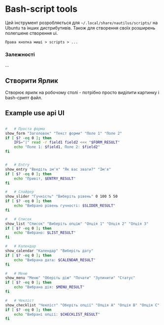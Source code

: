 # Bash-script tools

Цей інструмент розробляється для `~/.local/share/nautilus/scripts/` на Ubuntu та інших дистрибутивів. Також для створення своїх розширень полегшене створення ui.

```text
Права кнопка миші > scripts > ...
```


### Залежності 
...


## Створити Ярлик
Створює ярилк на робочому столі - потрібно просто виділити картинку і bash-срипт файл. 





## Example use api UI

```bash

#   # Проста форма
show_form "Заголовок" "Текст форми" "Поле 1" "Поле 2"
if [ $? -eq 0 ]; then
    IFS="|" read -r field1 field2 <<< "$FORM_RESULT"
    echo "Поле 1: $field1, Поле 2: $field2"
fi


#   # Entry
show_entry "Введіть ім'я" "Як вас звати?" "Ім'я"
if [ $? -eq 0 ]; then
    echo "Привіт, $ENTRY_RESULT"
fi  

#   # Слайдер
show_slider "Гучність" "Виберіть рівень" 0 100 5 50
if [ $? -eq 0 ]; then
    echo "Вибрано рівень гучності: $SLIDER_RESULT"
fi  

#   # Список
show_list "Список" "Виберіть опцію" "Опція 1" "Опція 2" "Опція 3"
if [ $? -eq 0 ]; then
    echo "Вибрано: $LIST_RESULT"
fi

#   # Календар
show_calendar "Календар" "Виберіть дату"
if [ $? -eq 0 ]; then
    echo "Вибрана дата: $CALENDAR_RESULT"
fi  

#   # Меню
show_menu "Меню" "Оберіть дію" "Почати" "Зупинити" "Статус"
if [ $? -eq 0 ]; then
    echo "Вибрана дія: $MENU_RESULT"
fi  

#   # Чекліст
show_checklist "Чекліст" "Оберіть опції" "Опція A" "Опція B" "Опція C"
if [ $? -eq 0 ]; then
    echo "Вибрані опції: $CHECKLIST_RESULT"
fi
```